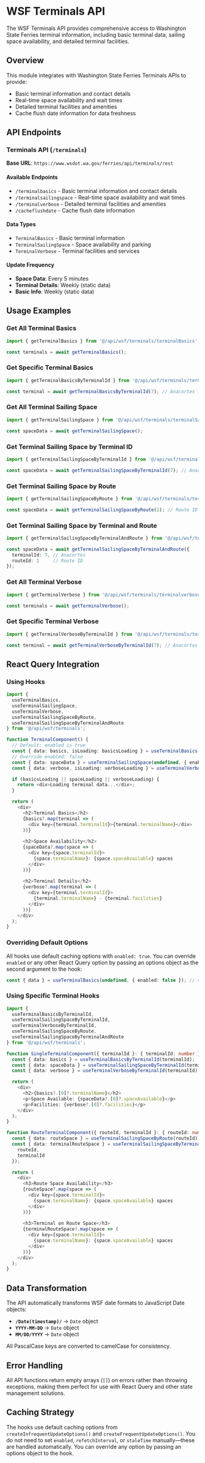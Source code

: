 # WSF Terminals API

The WSF Terminals API provides comprehensive access to Washington State Ferries terminal information, including basic terminal data, sailing space availability, and detailed terminal facilities.

## Overview

This module integrates with Washington State Ferries Terminals APIs to provide:
- Basic terminal information and contact details
- Real-time space availability and wait times
- Detailed terminal facilities and amenities
- Cache flush date information for data freshness

## API Endpoints

### Terminals API (`/terminals`)
**Base URL**: `https://www.wsdot.wa.gov/ferries/api/terminals/rest`

#### Available Endpoints
- `/terminalbasics` - Basic terminal information and contact details
- `/terminalsailingspace` - Real-time space availability and wait times
- `/terminalverbose` - Detailed terminal facilities and amenities
- `/cacheflushdate` - Cache flush date information

#### Data Types
- `TerminalBasics` - Basic terminal information
- `TerminalSailingSpace` - Space availability and parking
- `TerminalVerbose` - Terminal facilities and services

#### Update Frequency
- **Space Data**: Every 5 minutes
- **Terminal Details**: Weekly (static data)
- **Basic Info**: Weekly (static data)

## Usage Examples

### Get All Terminal Basics
```typescript
import { getTerminalBasics } from '@/api/wsf/terminals/terminalBasics';

const terminals = await getTerminalBasics();
```

### Get Specific Terminal Basics
```typescript
import { getTerminalBasicsByTerminalId } from '@/api/wsf/terminals/terminalBasics';

const terminal = await getTerminalBasicsByTerminalId(7); // Anacortes
```

### Get All Terminal Sailing Space
```typescript
import { getTerminalSailingSpace } from '@/api/wsf/terminals/terminalSailingSpace';

const spaceData = await getTerminalSailingSpace();
```

### Get Terminal Sailing Space by Terminal ID
```typescript
import { getTerminalSailingSpaceByTerminalId } from '@/api/wsf/terminals/terminalSailingSpace';

const spaceData = await getTerminalSailingSpaceByTerminalId(7); // Anacortes
```

### Get Terminal Sailing Space by Route
```typescript
import { getTerminalSailingSpaceByRoute } from '@/api/wsf/terminals/terminalSailingSpace';

const spaceData = await getTerminalSailingSpaceByRoute(1); // Route ID
```

### Get Terminal Sailing Space by Terminal and Route
```typescript
import { getTerminalSailingSpaceByTerminalAndRoute } from '@/api/wsf/terminals/terminalSailingSpace';

const spaceData = await getTerminalSailingSpaceByTerminalAndRoute({
  terminalId: 7, // Anacortes
  routeId: 1     // Route ID
});
```

### Get All Terminal Verbose
```typescript
import { getTerminalVerbose } from '@/api/wsf/terminals/terminalverbose';

const terminals = await getTerminalVerbose();
```

### Get Specific Terminal Verbose
```typescript
import { getTerminalVerboseByTerminalId } from '@/api/wsf/terminals/terminalverbose';

const terminal = await getTerminalVerboseByTerminalId(7); // Anacortes
```

## React Query Integration

### Using Hooks
```typescript
import { 
  useTerminalBasics, 
  useTerminalSailingSpace, 
  useTerminalVerbose,
  useTerminalSailingSpaceByRoute,
  useTerminalSailingSpaceByTerminalAndRoute
} from '@/api/wsf/terminals';

function TerminalComponent() {
  // Default: enabled is true
  const { data: basics, isLoading: basicsLoading } = useTerminalBasics();
  // Override enabled: false
  const { data: spaceData } = useTerminalSailingSpace(undefined, { enabled: false });
  const { data: verbose, isLoading: verboseLoading } = useTerminalVerbose();

  if (basicsLoading || spaceLoading || verboseLoading) {
    return <div>Loading terminal data...</div>;
  }

  return (
    <div>
      <h2>Terminal Basics</h2>
      {basics?.map(terminal => (
        <div key={terminal.terminalId}>{terminal.terminalName}</div>
      ))}
      
      <h2>Space Availability</h2>
      {spaceData?.map(space => (
        <div key={space.terminalId}>
          {space.terminalName}: {space.spaceAvailable} spaces
        </div>
      ))}
      
      <h2>Terminal Details</h2>
      {verbose?.map(terminal => (
        <div key={terminal.terminalId}>
          {terminal.terminalName} - {terminal.facilities}
        </div>
      ))}
    </div>
  );
}
```

### Overriding Default Options
All hooks use default caching options with `enabled: true`. You can override `enabled` or any other React Query option by passing an options object as the second argument to the hook:

```typescript
const { data } = useTerminalBasics(undefined, { enabled: false }); // disables the query
```

### Using Specific Terminal Hooks
```typescript
import { 
  useTerminalBasicsByTerminalId, 
  useTerminalSailingSpaceByTerminalId,
  useTerminalVerboseByTerminalId,
  useTerminalSailingSpaceByRoute,
  useTerminalSailingSpaceByTerminalAndRoute
} from '@/api/wsf/terminals';

function SingleTerminalComponent({ terminalId }: { terminalId: number }) {
  const { data: basics } = useTerminalBasicsByTerminalId(terminalId);
  const { data: spaceData } = useTerminalSailingSpaceByTerminalId(terminalId);
  const { data: verbose } = useTerminalVerboseByTerminalId(terminalId);

  return (
    <div>
      <h2>{basics?.[0]?.terminalName}</h2>
      <p>Space Available: {spaceData?.[0]?.spaceAvailable}</p>
      <p>Facilities: {verbose?.[0]?.facilities}</p>
    </div>
  );
}

function RouteTerminalComponent({ routeId, terminalId }: { routeId: number; terminalId: number }) {
  const { data: routeSpace } = useTerminalSailingSpaceByRoute(routeId);
  const { data: terminalRouteSpace } = useTerminalSailingSpaceByTerminalAndRoute({
    routeId,
    terminalId
  });

  return (
    <div>
      <h3>Route Space Availability</h3>
      {routeSpace?.map(space => (
        <div key={space.terminalId}>
          {space.terminalName}: {space.spaceAvailable} spaces
        </div>
      ))}
      
      <h3>Terminal on Route Space</h3>
      {terminalRouteSpace?.map(space => (
        <div key={space.terminalId}>
          {space.terminalName}: {space.spaceAvailable} spaces
        </div>
      ))}
    </div>
  );
}
```

## Data Transformation

The API automatically transforms WSF date formats to JavaScript Date objects:

- **`/Date(timestamp)/`** → `Date` object
- **`YYYY-MM-DD`** → `Date` object
- **`MM/DD/YYYY`** → `Date` object

All PascalCase keys are converted to camelCase for consistency.

## Error Handling

All API functions return empty arrays (`[]`) on errors rather than throwing exceptions, making them perfect for use with React Query and other state management solutions.

## Caching Strategy

The hooks use default caching options from `createInfrequentUpdateOptions()` and `createFrequentUpdateOptions()`. You do not need to set `enabled`, `refetchInterval`, or `staleTime` manually—these are handled automatically. You can override any option by passing an options object to the hook. 